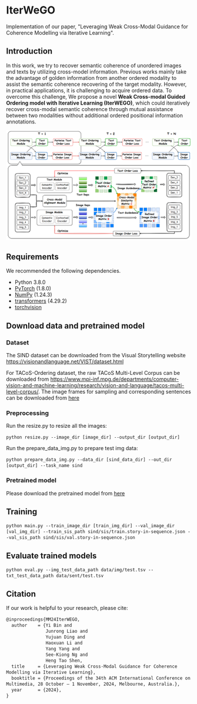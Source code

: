 # IterWeGO
Implementation of our paper, "Leveraging Weak Cross-Modal Guidance for Coherence Modelling via Iterative Learning".

## Introduction
In this work, we try to recover semantic coherence of unordered images and texts by utilizing cross-model information. Previous works mainly take the advantage of golden information from another ordered modality to assist the semantic coherence recovering of the target modality. However, in practical applications, it is challenging to acquire ordered data. To overcome this challenge, We propose a novel **Weak Cross-modal Guided Ordering model with Iterative Learning (IterWEGO)**, which could iteratively recover cross-modal semantic coherence through mutual assistance between two modalities without additional ordered positional information annotations.

![model](framework.png)

## Requirements 
We recommended the following dependencies.

* Python 3.8.0
* [PyTorch](http://pytorch.org/) (1.8.0)
* [NumPy](http://www.numpy.org/) (1.24.3)
* [transformers](https://huggingface.co/docs/transformers) (4.29.2)
* [torchvision]()


## Download data and pretrained model
### Dataset
The SIND dataset can be downloaded from the Visual Storytelling website https://visionandlanguage.net/VIST/dataset.html

For TACoS-Ordering dataset, the raw TACoS Multi-Level Corpus can be downloaded from https://www.mpi-inf.mpg.de/departments/computer-vision-and-machine-learning/research/vision-and-language/tacos-multi-level-corpus/. The image frames for sampling and corresponding sentences can be downloaded from [here](https://drive.google.com/drive/folders/1qtdGO-CXlnaV30WrTdGo9fcR-rJKGeYN?usp=drive_link)

### Preprocessing
Run the resize.py to resize all the images:

```
python resize.py --image_dir [image_dir] --output_dir [output_dir]
```

Run the prepare_data_img.py to prepare test img data:

```
python prepare_data_img.py --data_dir [sind_data_dir] --out_dir [output_dir] --task_name sind
```

### Pretrained model
Please download the pretrained model from [here](https://drive.google.com/drive/folders/1q-zCIm2_XsFkhVfXJCyK879jCrds59Uw?usp=drive_link)

## Training
```
python main.py --train_image_dir [train_img_dir] --val_image_dir [val_img_dir] --train_sis_path sind/sis/train.story-in-sequence.json --val_sis_path sind/sis/val.story-in-sequence.json
```

## Evaluate trained models
```
python eval.py --img_test_data_path data/img/test.tsv --txt_test_data_path data/sent/test.tsv
```

## Citation
If our work is helpful to your research, please cite:

```
@inproceedings{MM24IterWEGO,
  author    = {Yi Bin and
               Junrong Liao and
               Yujuan Ding and
               Haoxuan Li and
               Yang Yang and
               See-Kiong Ng and
               Heng Tao Shen,
  title     = {Leveraging Weak Cross-Modal Guidance for Coherence Modelling via Iterative Learning},
  booktitle = {Proceedings of the 34th ACM International Conference on Multimedia, 28 October – 1 November, 2024, Melbourne, Australia.},
  year      = {2024},
}
```
